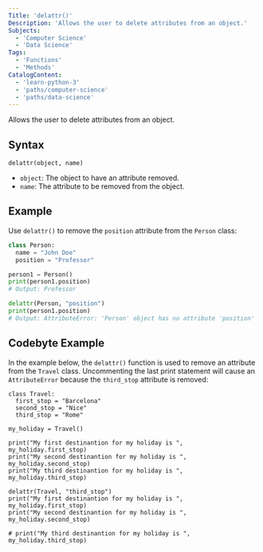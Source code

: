```yaml
---
Title: 'delattr()'
Description: 'Allows the user to delete attributes from an object.'
Subjects:
  - 'Computer Science'
  - 'Data Science'
Tags:
  - 'Functions'
  - 'Methods'
CatalogContent:
  - 'learn-python-3'
  - 'paths/computer-science'
  - 'paths/data-science'
---
```


Allows the user to delete attributes from an object.

## Syntax

```pseudo
delattr(object, name)
```

- `object`: The object to have an attribute removed.
- `name`: The attribute to be removed from the object.

## Example

Use `delattr()` to remove the `position` attribute from the `Person` class:

```py
class Person:
  name = "John Doe"
  position = "Professor"

person1 = Person()
print(person1.position)
# Output: Professor

delattr(Person, "position")
print(person1.position)
# Output: AttributeError: 'Person' object has no attribute 'position'
```

## Codebyte Example

In the example below, the `delattr()` function is used to remove an attribute from the `Travel` class. Uncommenting the last print statement will cause an `AttributeError` because the `third_stop` attribute is removed:

```codebyte/python
class Travel:
  first_stop = "Barcelona"
  second_stop = "Nice"
  third_stop = "Rome"

my_holiday = Travel()

print("My first destinantion for my holiday is ", my_holiday.first_stop)
print("My second destinantion for my holiday is ", my_holiday.second_stop)
print("My third destinantion for my holiday is ", my_holiday.third_stop)

delattr(Travel, "third_stop")
print("My first destinantion for my holiday is ", my_holiday.first_stop)
print("My second destinantion for my holiday is ", my_holiday.second_stop)

# print("My third destinantion for my holiday is ", my_holiday.third_stop)
```
